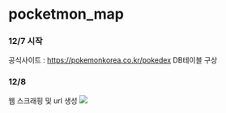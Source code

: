 # pocketmon_map
### 12/7 시작

공식사이트 : https://pokemonkorea.co.kr/pokedex
DB테이블 구상

### 12/8
웹 스크래핑 및 url 생성
![](https://velog.velcdn.com/images/swson777/post/0369b275-777a-4736-8875-9acdb75c2969/image.png)

